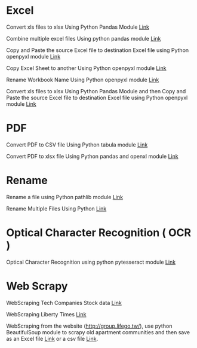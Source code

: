 # Excel
Convert xls files to xlsx Using Python Pandas Module
[Link](./xlsToXlsx.py)

Combine multiple excel files Using python pandas module
[Link](./combineExcelFiles.py)

Copy and Paste the source Excel file to destination Excel file using Python openpyxl module
[Link](./copyPasteExcelFile.py)

Copy Excel Sheet to another Using Python openpyxl module
[Link](./copyPasteSheetToAnotherExcel.py)

Rename Workbook Name Using Python openpyxl module
[Link](./renameExcelWorkbook.py)

Convert xls files to xlsx Using Python Pandas Module and then Copy and Paste the source Excel file to destination Excel file using Python openpyxl module
[Link](./xlsXlsxCopyPaste.py)

# PDF
Convert PDF to CSV file Using Python tabula module
[Link](./convertPDFtoCSV.py)

Convert PDF to xlsx file Using Python pandas and openxl module
[Link](./convertPDFtoXlsx.py)

# Rename
Rename a file using Python pathlib module
[Link](./renameAfile.py)

Rename Multiple Files Using Python
[Link](./renameFiles.py)

# Optical Character Recognition ( OCR )
Optical Character Recognition using python pytesseract module
[Link](./ocrPytesseract.py)

# Web Scrapy
WebScraping Tech Companies Stock data
[Link](./webScrapingTechCompany.py)

WebScraping Liberty Times
[Link](./webScarpyLtnNews.ipynb)

WebScraping from the website (http://group.lifego.tw/), use python BeautifulSoup module to scrapy old apartment communities and then save as an Excel file [Link](./webScrapyOldBuildingXlsx,py) or a csv file [Link](./webScrapyOldBuildingCsv,py).
